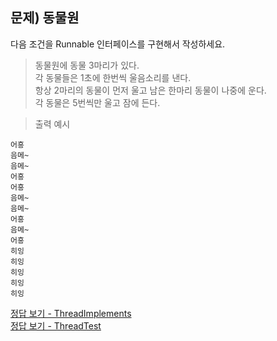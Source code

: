 ## 문제) 동물원  
다음 조건을 Runnable 인터페이스를 구현해서 작성하세요.
> 동물원에 동물 3마리가 있다.  
> 각 동물들은 1초에 한번씩 울음소리를 낸다.  
> 항상 2마리의 동물이 먼저 울고 남은 한마리 동물이 나중에 운다.  
> 각 동물은 5번씩만 울고 잠에 든다.  
  
> 출력 예시
```
어흥
음메~
음메~
어흥
어흥
음메~
음메~
어흥
음메~
어흥
히잉
히잉
히잉
히잉
히잉
```

[정답 보기 - ThreadImplements](ThreadImplements.java)  
[정답 보기 - ThreadTest](ThreadTest.java)